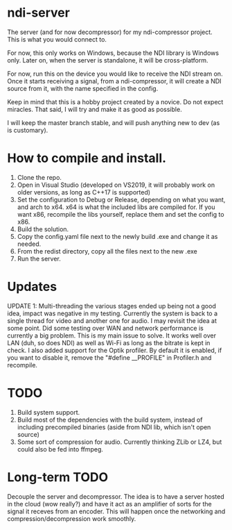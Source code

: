 # ndi-server
The server (and for now decompressor) for my ndi-compressor project. This is what you would connect to.

For now, this only works on Windows, because the NDI library is Windows only.
Later on, when the server is standalone, it will be cross-platform.

For now, run this on the device you would like to receive the NDI stream on. Once it starts receiving a signal, from a ndi-compressor, it will create a NDI source from it, with the name specified in the config. 

Keep in mind that this is a hobby project created by a novice. Do not expect miracles. That said, I will try and make it as good as possible.

I will keep the master branch stable, and will push anything new to dev (as is customary).

# How to compile and install.
1. Clone the repo.
2. Open in Visual Studio (developed on VS2019, it will probably work on older versions, as long as C++17 is supported)
3. Set the configuration to Debug or Release, depending on what you want, and arch to x64. x64 is what the included libs are compiled for. If you want x86, recompile the libs yourself, replace them and set the config to x86.
4. Build the solution.
5. Copy the config.yaml file next to the newly build .exe and change it as needed.
6. From the redist directory, copy all the files next to the new .exe
7. Run the server.

# Updates
UPDATE 1: Multi-threading the various stages ended up being not a good idea, impact was negative in my testing. Currently the system is back to a single thread for video and another one for audio. I may revisit the idea at some point. Did some testing over WAN and network performance is currently a big problem. This is my main issue to solve. It works well over LAN (duh, so does NDI) as well as Wi-Fi as long as the bitrate is kept in check. I also added support for the Optik profiler. By default it is enabled, if you want to disable it, remove the "#define __PROFILE" in Profiler.h and recompile.

# TODO
1. Build system support.
2. Build most of the dependencies with the build system, instead of including precompiled binaries (aside from NDI lib, which isn't open source)
3. Some sort of compression for audio. Currently thinking ZLib or LZ4, but could also be fed into ffmpeg.

# Long-term TODO
Decouple the server and decompressor. The idea is to have a server hosted in the cloud (wow really?) and have it act as an amplifier of sorts for the signal it receves from an encoder. This will happen once the networking and compression/decompression work smoothly.
